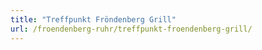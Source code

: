 ```yaml
---
title: "Treffpunkt Fröndenberg Grill"
url: /froendenberg-ruhr/treffpunkt-froendenberg-grill/
---
```

